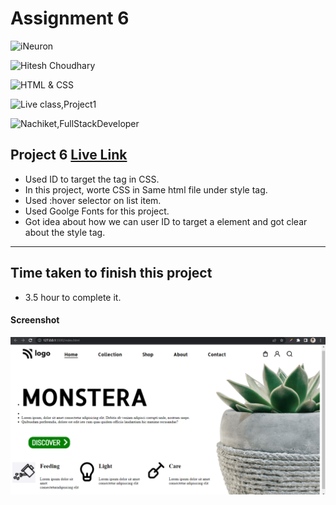 # Assignment 6

![iNeuron](https://img.shields.io/badge/iNeuron-Full--Stack--Bootcamp-green)

![Hitesh Choudhary](https://img.shields.io/badge/Hitesh--Choudhary-LCO-red)

![HTML & CSS](https://img.shields.io/badge/HTML-CSS-orange)

![Live class,Project1](https://img.shields.io/badge/LIVE--CLASS-PROJECT--6-darkgrey)

![Nachiket,FullStackDeveloper](https://img.shields.io/badge/Nachiket%20Keripale-Full--Stack--Developer-brightgreen)

## Project 6 [Live Link](https://nachiketkeripaleproject6.netlify.app/)

-  Used ID to target the tag in CSS.
-  In this project, worte CSS in Same html file under style tag.  
-  Used :hover selector on list item. 
-  Used Goolge Fonts for this project.
-  Got idea about how we can user ID to target a element and got clear about the style tag.

---

## Time taken to finish this project

-   3.5 hour to complete it.

#### Screenshot

![Project6](./screenshotproject6.png) 


